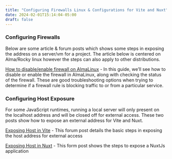 ```yaml
---
title: "Configuring Firewalls Linux & Configurations for Vite and Nuxt"
date: 2024-02-01T15:14:04-05:00
draft: false
---
```


### Configuring Firewalls

Below are some article & forum posts which shows some steps in exposing the address on a server/vm for a project. The article below is centered on Alma/Rocky linux however the steps can also apply to other distributions.

[How to disable/enable firewall on AlmaLinux](https://linuxconfig.org/how-to-disable-enable-firewall-on-almalinux "How to disable/enable firewall on AlmaLinux") - In this guide, we’ll see how to disable or enable the firewall in AlmaLinux, along with checking the status of the firewall. These are good troubleshooting options when trying to determine if a firewall rule is blocking traffic to or from a particular service.

### Configuring Host Exposure

For some JavaScript runtimes, running a local server will only present on the localhost address and will be closed off for external access. These two posts show how to expose an external address for Vite and Nuxt.

[Exposing Host in Vite](https://github.com/vitejs/vite/discussions/3396 "Exposing Host in Vite") - This forum post details the basic steps in exposing the host address for external access
  
[Exposing Host in Nuxt](https://stackoverflow.com/questions/55236594/nuxtjs-expose-localhost-to-external-doesnt-work "Exposing Host in Nuxt") - This form post shows the steps to expose a NuxtJs application

